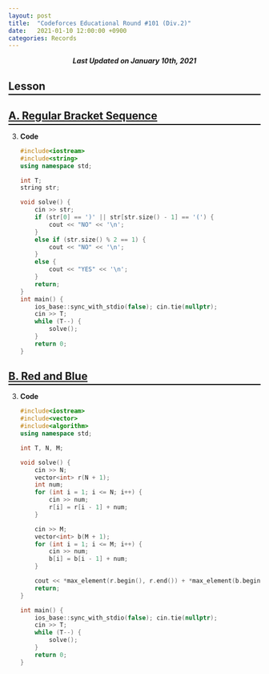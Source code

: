 ```yaml
---
layout: post
title:  "Codeforces Educational Round #101 (Div.2)"
date:   2021-01-10 12:00:00 +0900
categories: Records
---
```


<div style="text-align: center"><i><b>Last Updated on January 10th, 2021</b></i></div>

## Lesson
<hr style="height: 2px; border:none; margin-top: -1em; margin-bottom:0.5em; padding: 0; background:black">

## [A. Regular Bracket Sequence](http://codeforces.com/contest/1469/problem/A)
<hr style="height: 2px; border:none; margin-top: -1em; margin-bottom:0.5em; padding: 0; background:black">

3. **Code**
    ```cpp
    #include<iostream>
    #include<string>
    using namespace std;

    int T;
    string str;

    void solve() {
        cin >> str;
        if (str[0] == ')' || str[str.size() - 1] == '(') {
            cout << "NO" << '\n';
        }
        else if (str.size() % 2 == 1) {
            cout << "NO" << '\n';
        }
        else {
            cout << "YES" << '\n';
        }
        return;
    }
    int main() {
        ios_base::sync_with_stdio(false); cin.tie(nullptr);
        cin >> T;
        while (T--) {
            solve();
        }
        return 0;
    }
    ```

## [B. Red and Blue](http://codeforces.com/contest/1469/problem/B)
<hr style="height: 2px; border:none; margin-top: -1em; margin-bottom:0.5em; padding: 0; background:black">

3. **Code**
    ```cpp
    #include<iostream>
    #include<vector>
    #include<algorithm>
    using namespace std;

    int T, N, M;

    void solve() {
        cin >> N;
        vector<int> r(N + 1);
        int num;
        for (int i = 1; i <= N; i++) {
            cin >> num;
            r[i] = r[i - 1] + num;
        }

        cin >> M;
        vector<int> b(M + 1);
        for (int i = 1; i <= M; i++) {
            cin >> num;
            b[i] = b[i - 1] + num;
        }

        cout << *max_element(r.begin(), r.end()) + *max_element(b.begin(), b.end()) << '\n';
        return;
    }

    int main() {
        ios_base::sync_with_stdio(false); cin.tie(nullptr);
        cin >> T;
        while (T--) {
            solve();
        }
        return 0;
    }
    ```
